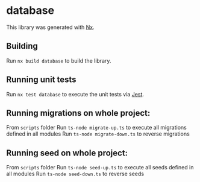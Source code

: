 # database

This library was generated with [Nx](https://nx.dev).

## Building

Run `nx build database` to build the library.

## Running unit tests

Run `nx test database` to execute the unit tests via [Jest](https://jestjs.io).

## Running migrations on whole project:
From `scripts` folder
Run `ts-node migrate-up.ts` to execute all migrations defined in all modules
Run `ts-node migrate-down.ts` to reverse migrations

## Running seed on whole project:
From `scripts` folder
Run `ts-node seed-up.ts` to execute all seeds defined in all modules
Run `ts-node seed-down.ts` to reverse seeds
